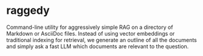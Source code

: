 # raggedy

Command-line utility for aggressively simple RAG on a directory of Markdown or
AsciiDoc files. Instead of using vector embeddings or traditional indexing for
retrieval, we generate an outline of all the documents and simply ask a fast LLM
which documents are relevant to the question.
